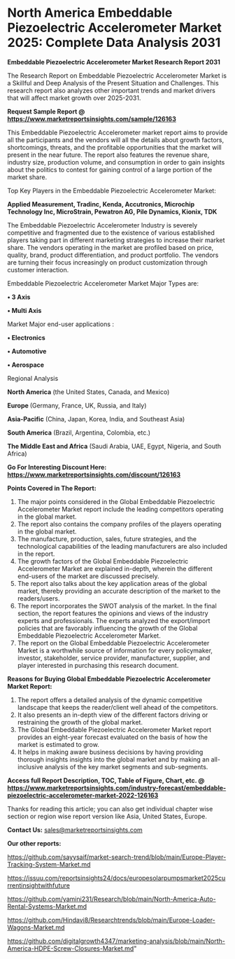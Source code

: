 # North America Embeddable Piezoelectric Accelerometer Market 2025: Complete Data Analysis 2031

<strong>Embeddable Piezoelectric Accelerometer Market Research Report 2031</strong>

The Research Report on Embeddable Piezoelectric Accelerometer Market is a Skillful and Deep Analysis of the Present Situation and Challenges. This research report also analyzes other important trends and market drivers that will affect market growth over 2025-2031.

<strong>Request Sample Report @ <a href=https://www.marketreportsinsights.com/sample/126163>https://www.marketreportsinsights.com/sample/126163</a></strong>

This Embeddable Piezoelectric Accelerometer market report aims to provide all the participants and the vendors will all the details about growth factors, shortcomings, threats, and the profitable opportunities that the market will present in the near future. The report also features the revenue share, industry size, production volume, and consumption in order to gain insights about the politics to contest for gaining control of a large portion of the market share.

Top Key Players in the Embeddable Piezoelectric Accelerometer Market:

<strong>Applied Measurement, Tradinc, Kenda, Accutronics, Microchip Technology Inc, MicroStrain, Pewatron AG, Pile Dynamics, Kionix, TDK</strong>

The Embeddable Piezoelectric Accelerometer Industry is severely competitive and fragmented due to the existence of various established players taking part in different marketing strategies to increase their market share. The vendors operating in the market are profiled based on price, quality, brand, product differentiation, and product portfolio. The vendors are turning their focus increasingly on product customization through customer interaction.

Embeddable Piezoelectric Accelerometer Market Major Types are:

<strong>• 3 Axis

• Multi Axis</strong>

Market Major end-user applications :

<strong>• Electronics

• Automotive

• Aerospace</strong>

Regional Analysis

</u><strong><b>North America</b></strong> (the United States, Canada, and Mexico)

<strong><b>Europe </b></strong>(Germany, France, UK, Russia, and Italy)

<strong><b>Asia-Pacific</b></strong> (China, Japan, Korea, India, and Southeast Asia)

<strong><b>South America</b></strong> (Brazil, Argentina, Colombia, etc.)

<strong><b>The Middle East and Africa</b></strong> (Saudi Arabia, UAE, Egypt, Nigeria, and South Africa)

<strong>Go For Interesting Discount Here: <a href=https://www.marketreportsinsights.com/discount/126163>https://www.marketreportsinsights.com/discount/126163</a></strong>

<strong>Points Covered in The Report:</strong>
<ol>
  <li>The major points considered in the Global Embeddable Piezoelectric Accelerometer Market report include the leading competitors operating in the global market.</li>
  <li>The report also contains the company profiles of the players operating in the global market.</li>
  <li>The manufacture, production, sales, future strategies, and the technological capabilities of the leading manufacturers are also included in the report.</li>
  <li>The growth factors of the Global Embeddable Piezoelectric Accelerometer Market are explained in-depth, wherein the different end-users of the market are discussed precisely.</li>
  <li>The report also talks about the key application areas of the global market, thereby providing an accurate description of the market to the readers/users.</li>
  <li>The report incorporates the SWOT analysis of the market. In the final section, the report features the opinions and views of the industry experts and professionals. The experts analyzed the export/import policies that are favorably influencing the growth of the Global Embeddable Piezoelectric Accelerometer Market.</li>
  <li>The report on the Global Embeddable Piezoelectric Accelerometer Market is a worthwhile source of information for every policymaker, investor, stakeholder, service provider, manufacturer, supplier, and player interested in purchasing this research document.</li>
</ol>
<strong>Reasons for Buying Global Embeddable Piezoelectric Accelerometer Market Report:</strong>

<ol>
  <li>The report offers a detailed analysis of the dynamic competitive landscape that keeps the reader/client well ahead of the competitors.</li>
  <li>It also presents an in-depth view of the different factors driving or restraining the growth of the global market.</li>
  <li>The Global Embeddable Piezoelectric Accelerometer Market report provides an eight-year forecast evaluated on the basis of how the market is estimated to grow.</li>
  <li>It helps in making aware business decisions by having providing thorough insights insights into the global market and by making an all-inclusive analysis of the key market segments and sub-segments.</li>
</ol>
<strong>Access full Report Description, TOC, Table of Figure, Chart, etc. @ <a href=https://www.marketreportsinsights.com/industry-forecast/embeddable-piezoelectric-accelerometer-market-2022-126163>https://www.marketreportsinsights.com/industry-forecast/embeddable-piezoelectric-accelerometer-market-2022-126163</a></strong>


Thanks for reading this article; you can also get individual chapter wise section or region wise report version like Asia, United States, Europe.

<strong>Contact Us:</strong>
sales@marketreportsinsights.com

<strong>Our other reports:</strong>

<a href=https://github.com/sayysaif/market-search-trend/blob/main/Europe-Player-Tracking-System-Market.md>https://github.com/sayysaif/market-search-trend/blob/main/Europe-Player-Tracking-System-Market.md</a>

<a href=https://issuu.com/reportsinsights24/docs/europesolarpumpsmarket2025currentinsightwithfuture>https://issuu.com/reportsinsights24/docs/europesolarpumpsmarket2025currentinsightwithfuture</a>

<a href=https://github.com/yamini231/Research/blob/main/North-America-Auto-Rental-Systems-Market.md>https://github.com/yamini231/Research/blob/main/North-America-Auto-Rental-Systems-Market.md</a>

<a href=https://github.com/Hindavi8/Researchtrends/blob/main/Europe-Loader-Wagons-Market.md>https://github.com/Hindavi8/Researchtrends/blob/main/Europe-Loader-Wagons-Market.md</a>

<a href=https://github.com/digitalgrowth4347/marketing-analysis/blob/main/North-America-HDPE-Screw-Closures-Market.md>https://github.com/digitalgrowth4347/marketing-analysis/blob/main/North-America-HDPE-Screw-Closures-Market.md</a>"
